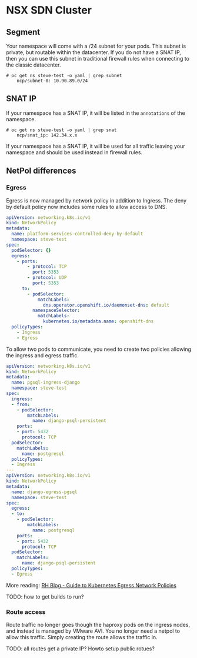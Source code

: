 # NSX SDN Cluster

## Segment

Your namespace will come with a /24 subnet for your pods. This subnet is private, but routable within the datacenter. If you do not have a SNAT IP, then you can use this subnet in traditional firewall rules when connecting to the classic datacenter.

```console
# oc get ns steve-test -o yaml | grep subnet
    ncp/subnet-0: 10.90.89.0/24
```

## SNAT IP

If your namespace has a SNAT IP, it will be listed in the `annotations` of the namespace.

```console
# oc get ns steve-test -o yaml | grep snat
    ncp/snat_ip: 142.34.x.x
```

If your namespace has a SNAT IP, it will be used for all traffic leaving your namespace and should be used instead in firewall rules.

## NetPol differences

### Egress

Egress is now managed by network policy in addition to Ingress. The deny by default policy now includes some rules to allow access to DNS.

```yaml
apiVersion: networking.k8s.io/v1
kind: NetworkPolicy
metadata:
  name: platform-services-controlled-deny-by-default
  namespace: steve-test
spec:
  podSelector: {}
  egress:
    - ports:
        - protocol: TCP
          port: 5353
        - protocol: UDP
          port: 5353
      to:
        - podSelector:
            matchLabels:
              dns.operator.openshift.io/daemonset-dns: default
          namespaceSelector:
            matchLabels:
              kubernetes.io/metadata.name: openshift-dns
  policyTypes:
    - Ingress
    - Egress
```

To allow two pods to communicate, you need to create two policies allowing the ingress and egress traffic.

```yaml
apiVersion: networking.k8s.io/v1
kind: NetworkPolicy
metadata:
  name: pgsql-ingress-django
  namespace: steve-test
spec:
  ingress:
  - from:
    - podSelector:
        matchLabels:
          name: django-psql-persistent
    ports:
    - port: 5432
      protocol: TCP
  podSelector:
    matchLabels:
      name: postgresql
  policyTypes:
  - Ingress
---
apiVersion: networking.k8s.io/v1
kind: NetworkPolicy
metadata:
  name: django-egress-pgsql
  namespace: steve-test
spec:
  egress:
  - to:
    - podSelector:
        matchLabels:
          name: postgresql
    ports:
    - port: 5432
      protocol: TCP
  podSelector:
    matchLabels:
      name: django-psql-persistent
  policyTypes:
  - Egress
```

More reading: [RH Blog - Guide to Kubernetes Egress Network Policies](https://cloud.redhat.com/blog/guide-to-kubernetes-egress-network-policies)

TODO: how to get builds to run?

### Route access

Route traffic no longer goes though the haproxy pods on the ingress nodes, and instead is managed by VMware AVI. You no longer need a netpol to allow this traffic. Simply creating the route allows the traffic in.

TODO: all routes get a private IP? Howto setup public rotues?
